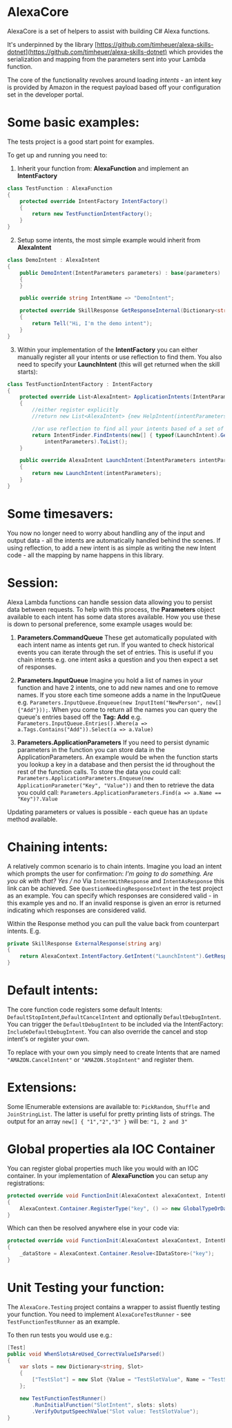 # AlexaCore 
AlexaCore is a set of helpers to assist with building C# Alexa functions. 

It's underpinned by the library [https://github.com/timheuer/alexa-skills-dotnet](https://github.com/timheuer/alexa-skills-dotnet) which provides the serialization and mapping from the parameters sent into your Lambda function.

The core of the functionality revolves around loading *intents* - an intent key is provided by Amazon in the request payload based off your configuration set in the developer portal.

# Some basic examples:
The tests project is a good start point for examples. 

To get up and running you need to:

1. Inherit your function from: **AlexaFunction** and implement an **IntentFactory**
```csharp
class TestFunction : AlexaFunction
{
    protected override IntentFactory IntentFactory()
    {
        return new TestFunctionIntentFactory();
    }
}
```

2. Setup some intents, the most simple example would inherit from **AlexaIntent**

```csharp
class DemoIntent : AlexaIntent
{
    public DemoIntent(IntentParameters parameters) : base(parameters)
    {
    }

    public override string IntentName => "DemoIntent";

    protected override SkillResponse GetResponseInternal(Dictionary<string, Slot> slots)
    {
        return Tell("Hi, I'm the demo intent");
    }
}
```

3. Within your implementation of the **IntentFactory** you can either manually register all your intents or use reflection to find them. You also need to specify your **LaunchIntent** (this will get returned when the skill starts):
```csharp
class TestFunctionIntentFactory : IntentFactory
{
    protected override List<AlexaIntent> ApplicationIntents(IntentParameters intentParameters)
    {
        //either register explicitly 
        //return new List<AlexaIntent> {new HelpIntent(intentParameters), new LaunchIntent(intentParameters)};

        //or use reflection to find all your intents based of a set of source assemblies
        return IntentFinder.FindIntents(new[] { typeof(LaunchIntent).GetTypeInfo().Assembly },
            intentParameters).ToList();
    }

    public override AlexaIntent LaunchIntent(IntentParameters intentParameters)
    {
        return new LaunchIntent(intentParameters);
    }
}
```

# Some timesavers:
You now no longer need to worry about handling any of the input and output data - all the intents are automatically handled behind the scenes. If using reflection, to add a new intent is as simple as writing the new Intent code - all the mapping by name happens in this library.

# Session:
Alexa Lambda functions can handle session data allowing you to persist data between requests. To help with this process, the **Parameters** object available to each intent has some data stores available. How you use these is down to personal preference, some example usages would be:

1. **Parameters.CommandQueue**
These get automatically populated with each intent name as intents get run. If you wanted to check historical events you can iterate through the set of entries. This is useful if you chain intents e.g. one intent asks a question and you then expect a set of responses.

2. **Parameters.InputQueue**
Imagine you hold a list of names in your function and have 2 intents, one to add new names and one to remove names. If you store each time someone adds a name in the InputQueue e.g. `Parameters.InputQueue.Enqueue(new InputItem("NewPerson", new[] {"Add"}));`. 
When you come to return all the names you can query the queue's entries based off the **Tag: Add** e.g. `Parameters.InputQueue.Entries().Where(a => a.Tags.Contains("Add")).Select(a => a.Value)`

3. **Parameters.ApplicationParameters**
If you need to persist dynamic parameters in the function you can store data in the ApplicationParameters. An example would be when the function starts you lookup a key in a database and then persist the id throughout the rest of the function calls.
To store the data you could call: `Parameters.ApplicationParameters.Enqueue(new ApplicationParameter("Key", "Value"))` and then to retrieve the data you could call: `Parameters.ApplicationParameters.Find(a => a.Name == "Key")?.Value`

Updating parameters or values is possible - each queue has an `Update` method available.

# Chaining intents:
A relatively common scenario is to chain intents. Imagine you load an intent which prompts the user for confirmation: 
_I'm going to do something. Are you ok with that?_
_Yes / no_
Via `IntentWithResponse` and `IntentAsResponse` this link can be achieved. See `QuestionNeedingResponseIntent` in the test project as an example. You can specify which responses are considered valid - in this example yes and no. If an invalid response is given an error is returned indicating which responses are considered valid.

Within the Response method you can pull the value back from counterpart intents. E.g. 
```csharp
private SkillResponse ExternalResponse(string arg)
{
    return AlexaContext.IntentFactory.GetIntent("LaunchIntent").GetResponse(Slots);
}
```

# Default intents:
The core function code registers some default Intents: `DefaultStopIntent`,`DefaultCancelIntent` and optionally `DefaultDebugIntent`. You can trigger the `DefaultDebugIntent` to be included via the IntentFactory: `IncludeDefaultDebugIntent`. You can also override the cancel and stop intent's or register your own. 

To replace with your own you simply need to create Intents that are named `"AMAZON.CancelIntent"` or `"AMAZON.StopIntent"` and register them.

# Extensions:
Some IEnumerable extensions are available to: `PickRandom`, `Shuffle` and `JoinStringList`. The latter is useful for pretty printing lists of strings. The output for an array `new[] { "1","2","3" }` will be: `"1, 2 and 3"`

# Global properties ala IOC Container
You can register global properties much like you would with an IOC container. In your implementation of **AlexaFunction** you can setup any registrations:
```csharp
protected override void FunctionInit(AlexaContext alexaContext, IntentParameters parameters)
{
    AlexaContext.Container.RegisterType("key", () => new GlobalTypeOrDataStore(new AmazonDynamoDBClient()));
}
```
Which can then be resolved anywhere else in your code via:
```csharp
protected override void FunctionInit(AlexaContext alexaContext, IntentParameters parameters)
{
    _dataStore = AlexaContext.Container.Resolve<IDataStore>("key");
}
```

# Unit Testing your function:
The `AlexaCore.Testing` project contains a wrapper to assist fluently testing your function. You need to implement `AlexaCoreTestRunner` - see `TestFunctionTestRunner` as an example.

To then run tests you would use e.g.:
```csharp
[Test]
public void WhenSlotsAreUsed_CorrectValueIsParsed()
{
    var slots = new Dictionary<string, Slot>
    {
        ["TestSlot"] = new Slot {Value = "TestSlotValue", Name = "TestSlot"}
    };

    new TestFunctionTestRunner()
        .RunInitialFunction("SlotIntent", slots: slots)
        .VerifyOutputSpeechValue("Slot value: TestSlotValue");
}
```
